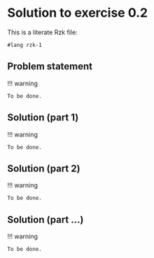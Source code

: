 # Solution to exercise 0.2

This is a literate Rzk file:

```rzk
#lang rzk-1
```

## Problem statement

!!! warning

    To be done.

## Solution (part 1)

!!! warning

    To be done.

## Solution (part 2)

!!! warning

    To be done.

## Solution (part ...)

!!! warning

    To be done.
